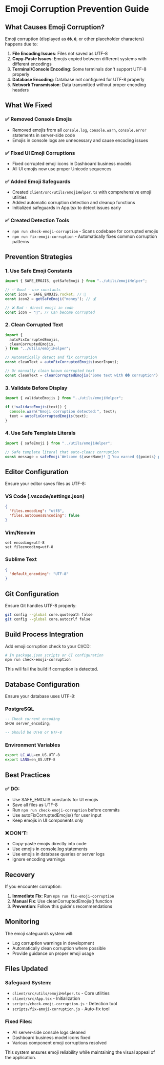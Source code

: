 # Emoji Corruption Prevention Guide

## What Causes Emoji Corruption?

Emoji corruption (displayed as `��`, `�`, or other placeholder characters) happens due to:

1. **File Encoding Issues**: Files not saved as UTF-8
2. **Copy-Paste Issues**: Emojis copied between different systems with different encodings
3. **Terminal/Console Encoding**: Some terminals don't support UTF-8 properly
4. **Database Encoding**: Database not configured for UTF-8 properly
5. **Network Transmission**: Data transmitted without proper encoding headers

## What We Fixed

### ✅ Removed Console Emojis

- Removed emojis from all `console.log`, `console.warn`, `console.error` statements in server-side code
- Emojis in console logs are unnecessary and cause encoding issues

### ✅ Fixed UI Emoji Corruptions

- Fixed corrupted emoji icons in Dashboard business models
- All UI emojis now use proper Unicode sequences

### ✅ Added Emoji Safeguards

- Created `client/src/utils/emojiHelper.ts` with comprehensive emoji utilities
- Added automatic corruption detection and cleanup functions
- Initialized safeguards in App.tsx to detect issues early

### ✅ Created Detection Tools

- `npm run check-emoji-corruption` - Scans codebase for corrupted emojis
- `npm run fix-emoji-corruption` - Automatically fixes common corruption patterns

## Prevention Strategies

### 1. Use Safe Emoji Constants

```typescript
import { SAFE_EMOJIS, getSafeEmoji } from "../utils/emojiHelper";

// ✅ Good - use constants
const icon = SAFE_EMOJIS.rocket; // 🚀
const icon2 = getSafeEmoji("money"); // 💰

// ❌ Bad - direct emoji in code
const icon = "🚀"; // Can become corrupted
```

### 2. Clean Corrupted Text

```typescript
import {
  autoFixCorruptedEmojis,
  cleanCorruptedEmojis,
} from "../utils/emojiHelper";

// Automatically detect and fix corruption
const cleanText = autoFixCorruptedEmojis(userInput);

// Or manually clean known corrupted text
const cleanText = cleanCorruptedEmojis("Some text with �� corruption");
```

### 3. Validate Before Display

```typescript
import { validateEmojis } from "../utils/emojiHelper";

if (!validateEmojis(text)) {
  console.warn("Emoji corruption detected:", text);
  text = autoFixCorruptedEmojis(text);
}
```

### 4. Use Safe Template Literals

```typescript
import { safeEmoji } from "../utils/emojiHelper";

// Safe template literal that auto-cleans corruption
const message = safeEmoji`Welcome ${userName}! 🎉 You earned ${points} points!`;
```

## Editor Configuration

Ensure your editor saves files as UTF-8:

### VS Code (.vscode/settings.json)

```json
{
  "files.encoding": "utf8",
  "files.autoGuessEncoding": false
}
```

### Vim/Neovim

```vim
set encoding=utf-8
set fileencoding=utf-8
```

### Sublime Text

```json
{
  "default_encoding": "UTF-8"
}
```

## Git Configuration

Ensure Git handles UTF-8 properly:

```bash
git config --global core.quotepath false
git config --global core.autocrlf false
```

## Build Process Integration

Add emoji corruption check to your CI/CD:

```bash
# In package.json scripts or CI configuration
npm run check-emoji-corruption
```

This will fail the build if corruption is detected.

## Database Configuration

Ensure your database uses UTF-8:

### PostgreSQL

```sql
-- Check current encoding
SHOW server_encoding;

-- Should be UTF8 or UTF-8
```

### Environment Variables

```bash
export LC_ALL=en_US.UTF-8
export LANG=en_US.UTF-8
```

## Best Practices

### ✅ DO:

- Use SAFE_EMOJIS constants for UI emojis
- Save all files as UTF-8
- Run `npm run check-emoji-corruption` before commits
- Use autoFixCorruptedEmojis() for user input
- Keep emojis in UI components only

### ❌ DON'T:

- Copy-paste emojis directly into code
- Use emojis in console.log statements
- Use emojis in database queries or server logs
- Ignore encoding warnings

## Recovery

If you encounter corruption:

1. **Immediate Fix**: Run `npm run fix-emoji-corruption`
2. **Manual Fix**: Use cleanCorruptedEmojis() function
3. **Prevention**: Follow this guide's recommendations

## Monitoring

The emoji safeguards system will:

- Log corruption warnings in development
- Automatically clean corruption where possible
- Provide guidance on proper emoji usage

## Files Updated

### Safeguard System:

- `client/src/utils/emojiHelper.ts` - Core utilities
- `client/src/App.tsx` - Initialization
- `scripts/check-emoji-corruption.js` - Detection tool
- `scripts/fix-emoji-corruption.js` - Auto-fix tool

### Fixed Files:

- All server-side console logs cleaned
- Dashboard business model icons fixed
- Various component emoji corruptions resolved

This system ensures emoji reliability while maintaining the visual appeal of the application.
